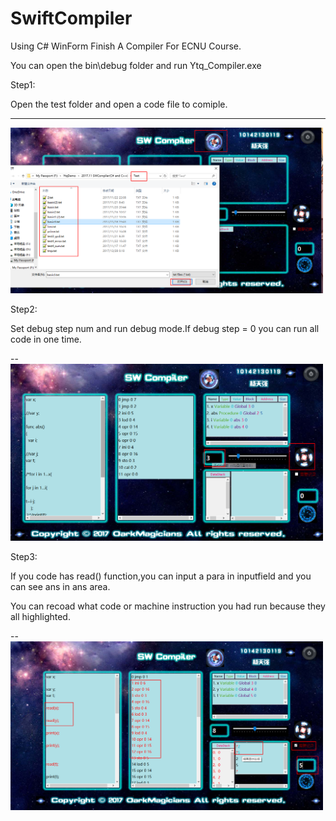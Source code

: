 # SwiftCompiler
Using C# WinForm Finish A Compiler For ECNU Course.

You can open the bin\debug folder and run Ytq_Compiler.exe 

Step1: 

Open the test folder and open a code file to comiple.

---
<img src="https://github.com/DarkYtq/SwiftCompiler/blob/master/Manual/Step1.png" width="500" 
alt="Step1"/>

Step2:

Set debug step num and run debug mode.If debug step = 0 you can run all code in one time.

--
<img src="https://github.com/DarkYtq/SwiftCompiler/blob/master/Manual/Step2.png" width="500" 
alt="Step2"/>

Step3:

If you code has read() function,you can input a para in inputfield and you can see ans in ans area.

You can recoad what code or machine instruction you had run because they all highlighted.

--
<img src="https://github.com/DarkYtq/SwiftCompiler/blob/master/Manual/Step3.png" width="500" 
alt="Step3"/>


